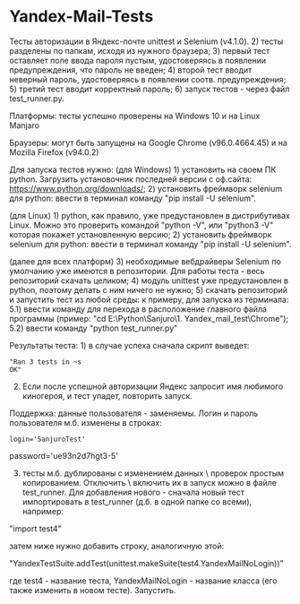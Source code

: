 # Yandex-Mail-Tests
Тесты авторизации в Яндекс-почте
unittest и Selenium (v4.1.0).
	2) тесты разделены по папкам, исходя из нужного браузера;
	3) первый тест оставляет поле ввода пароля пустым, удостоверяясь в появлении предупреждения, что пароль не введен;
	4) второй тест вводит неверный пароль, удостоверяясь в появлении соотв. предупреждения;
	5) третий тест вводит корректный пароль;
	6) запуск тестов - через файл test_runner.py.

Платформы:
	тесты успешно проверены на Windows 10 и на Linux Manjaro

Браузеры:
	могут быть запущены на Google Chrome (v96.0.4664.45) и на Mozilla Firefox (v94.0.2)

Для запуска тестов нужно:
(для Windows)
	1) установить на своем ПК python. Загрузить установочник последней версии с оф.сайта: https://www.python.org/downloads/;
	2) установить фреймворк selenium для python: ввести в терминал команду "pip install -U selenium".

(для Linux)
	1) python, как правило, уже предустановлен в дистрибутивах Linux. Можно это проверить командой "python -V", или "python3 -V" которая покажет установленную версию;
	2) установить фреймворк selenium для python: ввести в терминал команду "pip install -U selenium".

(далее для всех платформ)
	3) необходимые вебдрайверы Selenium по умолчанию уже имеются в репозитории. Для работы теста - весь репозиторий скачать целиком;
	4) модуль unittest уже предустановлен в python, поэтому делать с ним ничего не нужно;
	5) скачать репозиторий и запустить тест из любой среды: к примеру, для запуска из терминала:
		5.1) ввести команду для перехода в расположение главного файла программы (пример: "cd E:\Python\Sanjuro\1. Yandex_mail_test\Chrome");
		5.2) ввести команду "python test_runner.py"

Результаты теста:
	1) в случае успеха сначала скрипт выведет:
	
	"Ran 3 tests in ~s
	OK"
	
2) Если после успешной авторизации Яндекс запросит имя любимого киногероя, и тест упадет, повторить запуск.

Поддержка:
	данные пользователя - заменяемы. Логин и пароль пользователя м.б. изменены в строках:
	
	login='SanjuroTest'
password='ue93n2d7hgt3-5'

3) тесты м.б. дублированы с изменением данных \ проверок простым копированием. Отключить \ включить их в запуск можно в файле test_runner. Для добавления нового - сначала новый тест импортировать в test_runner (д.б. в одной папке со всеми), например:

"import test4"

затем ниже нужно добавить строку, аналогичную этой:

"YandexTestSuite.addTest(unittest.makeSuite(test4.YandexMailNoLogin))"

где test4 - название теста, YandexMailNoLogin - название класса (его также изменить в новом тесте). Запустить.
